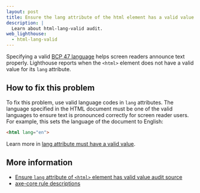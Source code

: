 ```yaml
---
layout: post
title: Ensure the lang attribute of the html element has a valid value
description: |
  Learn about html-lang-valid audit.
web_lighthouse:
  - html-lang-valid
---
```


Specifying a valid
[BCP 47 language](https://www.w3.org/International/questions/qa-choosing-language-tags#question)
helps screen readers announce text properly.
Lighthouse reports when the `<html>` element does not have a valid value
for its `lang` attribute.

<!--
***Todo*** I can't seem to get this audit to fail. Need to talk to Rob about this one.
Basically it seems to default to html-has-lang failure,
without any different in terms of validity.

<figure class="w-figure">
  <img class="w-screenshot w-screenshot--filled" src="html-lang-valid.png" alt="Lighthouse audit showing <html> element does not have a valid value for its lang attribute">
  <figcaption class="w-figcaption">
    The <code>&lt;html></code> element does not have a valid value for its <code>lang</code> attribute.
</figure>
-->
## How to fix this problem

To fix this problem,
use valid language codes in `lang` attributes.
The language specified in the HTML document must be one of the valid languages
to ensure text is pronounced correctly for screen reader users.
For example, this sets the language of the document to English:

```html
<html lang="en">
```

Learn more in [lang attribute must have a valid value](https://dequeuniversity.com/rules/axe/3.3/valid-lang).

<!--
## How this audit impacts overall Lighthouse score

Todo. I have no idea how accessibility scoring is working!
-->
## More information

- [Ensure `lang` attribute of `<html>` element has valid value audit source](https://github.com/GoogleChrome/lighthouse/blob/master/lighthouse-core/audits/accessibility/html-lang-valid.js)
- [axe-core rule descriptions](https://github.com/dequelabs/axe-core/blob/develop/doc/rule-descriptions.md)
